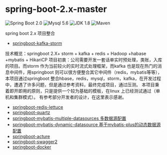 # spring-boot-2.x-master

![Spring Boot 2.0](https://img.shields.io/badge/Spring%20Boot-2.0-brightgreen.svg)
![Mysql 5.6](https://img.shields.io/badge/Mysql-5.6-blue.svg)
![JDK 1.8](https://img.shields.io/badge/JDK-1.8-brightgreen.svg)
![Maven](https://img.shields.io/badge/Maven-3.5.0-yellowgreen.svg)

spring boot 2.x 项目整合

- [springboot-kafka-storm](https://github.com/JZxiaoxiao/spring-boot-2.x-master/tree/master/springboot-storm)

技术概览：springboot 2.X+ storm + kafka + redis + Hadoop +habase +mybatis + HikariCP
项目初衷：公司需要开发一套话单实时预处理，类账，入库的项目。而storm 作为当前较火的实时流式处理框架，而kafka 也是现在热门的消息中间件，用springboot 则可以很方便整合其它中间件（redis，mybatis等等），本项目通过springboot 整合hbase，redis，mysql，storm，kafka，在开发过程中，遭遇了许多问题，但是通过参考资料，最终完成项目，通过压测。
本项目秉着即开即用的原则，只是提供一个较为基础的模板，在linux 上已经测试通过（单机和集群模式）。
有参考部分开发者的设计，在这里表示感谢。

- [springboot-redis-lettuce](https://github.com/JZxiaoxiao/spring-boot-2.x-master/tree/master/springboot-redis)
- [springboot-quartz](https://github.com/JZxiaoxiao/spring-boot-2.x-master/tree/master/springboot-quartz)
- [springboot-mybatis-multiple-datasources 多数据源配置](https://github.com/JZxiaoxiao/spring-boot-2.x-master/tree/master/springboot-mybatis-multiple-datasource)
- [springboot-mybatis-dynamic-datasource 基于mybatis-plus的动态数据源配置](https://github.com/JZxiaoxiao/spring-boot-2.x-master/tree/master/springboot-mybatis-dynamic-datasource)
- [springboot-acture](https://github.com/JZxiaoxiao/spring-boot-2.x-master/tree/master/springboot-acture)
- [springboot-swagger2](https://github.com/JZxiaoxiao/spring-boot-2.x-master/tree/master/springboot-swagger2)
- [springboot-docker](https://github.com/JZxiaoxiao/spring-boot-2.x-master/tree/master/springboot-docker)
